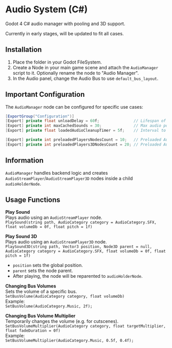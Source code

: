 # Audio System (C#)

Godot 4 C# audio manager with pooling and 3D support.

Currently in early stages, will be updated to fit all cases.

## Installation

1. Place the folder in your Godot FileSystem.  
2. Create a Node in your main game scene and attach the `AudioManager` script to it. Optionally rename the node to "Audio Manager".  
3. In the Audio panel, change the Audio Bus to use `default_bus_layout`.

## Important Configuration

The `AudioManager` node can be configured for specific use cases:

```csharp
[ExportGroup("Configuration")]
[Export] private float unloadDelay = 60f;               // Lifespan of a pooled audio before unloading
[Export] private int maxCachedSounds = 30;              // Max audio pooling count
[Export] private float loadedAudioCleanupTimer = 5f;    // Interval to check for unloading

[Export] private int preloadedPlayersNodesCount = 10;   // Preloaded AudioStreamPlayer nodes
[Export] private int preloadedPlayers3DNodesCount = 20; // Preloaded AudioStreamPlayer3D nodes
```

## Information

`AudioManager` handles backend logic and creates `AudioStreamPlayer`/`AudioStreamPlayer3D` nodes inside a child `audioHolderNode`.

## Usage Functions

**Play Sound**  
Plays audio using an `AudioStreamPlayer` node.  
`PlaySound(string path, AudioCategory category = AudioCategory.SFX, float volumeDb = 0f, float pitch = 1f)`

**Play Sound 3D**  
Plays audio using an `AudioStreamPlayer3D` node.  
`PlaySound3D(string path, Vector3 position, Node3D parent = null, AudioCategory category = AudioCategory.SFX, float volumeDb = 0f, float pitch = 1f)`

- `position` sets the global position.  
- `parent` sets the node parent.  
- After playing, the node will be reparented to `audioHolderNode`.

**Changing Bus Volumes**  
Sets the volume of a specific bus.  
`SetBusVolume(AudioCategory category, float volumeDb)`  
Example:  
`SetBusVolume(AudioCategory.Music, 2f);`

**Changing Bus Volume Multiplier**  
Temporarily changes the volume (e.g. for cutscenes).  
`SetBusVolumeMultiplier(AudioCategory category, float targetMultiplier, float fadeDuration = 0f)`  
Example:  
`SetBusVolumeMultiplier(AudioCategory.Music, 0.5f, 0.4f);`
